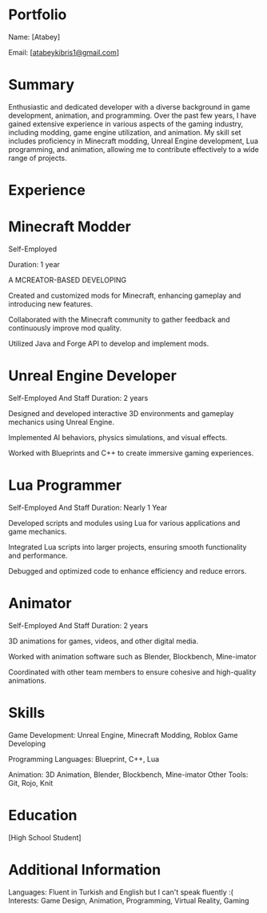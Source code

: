 # Portfolio
Name: [Atabey]

Email: [atabeykibris1@gmail.com]

# Summary
Enthusiastic and dedicated developer with a diverse background in game development, animation, and programming. Over the past few years, I have gained extensive experience in various aspects of the gaming industry, including modding, game engine utilization, and animation. My skill set includes proficiency in Minecraft modding, Unreal Engine development, Lua programming, and animation, allowing me to contribute effectively to a wide range of projects.

# Experience
# Minecraft Modder
Self-Employed

Duration: 1 year

A MCREATOR-BASED DEVELOPING

Created and customized mods for Minecraft, enhancing gameplay and introducing new features.

Collaborated with the Minecraft community to gather feedback and continuously improve mod quality.

Utilized Java and Forge API to develop and implement mods. 

# Unreal Engine Developer
Self-Employed And Staff
Duration: 2 years

Designed and developed interactive 3D environments and gameplay mechanics using Unreal Engine.

Implemented AI behaviors, physics simulations, and visual effects.

Worked with Blueprints and C++ to create immersive gaming experiences.

# Lua Programmer
Self-Employed And Staff
Duration: Nearly 1 Year

Developed scripts and modules using Lua for various applications and game mechanics.

Integrated Lua scripts into larger projects, ensuring smooth functionality and performance.

Debugged and optimized code to enhance efficiency and reduce errors.

# Animator
Self-Employed And Staff
Duration: 2 years

3D animations for games, videos, and other digital media.

Worked with animation software such as Blender, Blockbench, Mine-imator

Coordinated with other team members to ensure cohesive and high-quality animations.

# Skills
Game Development: Unreal Engine, Minecraft Modding, Roblox Game Developing

Programming Languages: Blueprint, C++, Lua

Animation: 3D Animation, Blender, Blockbench, Mine-imator
Other Tools: Git, Rojo, Knit

# Education
[High School Student]

# Additional Information
Languages: Fluent in Turkish and English but I can't speak fluently :( 
Interests: Game Design, Animation, Programming, Virtual Reality, Gaming
